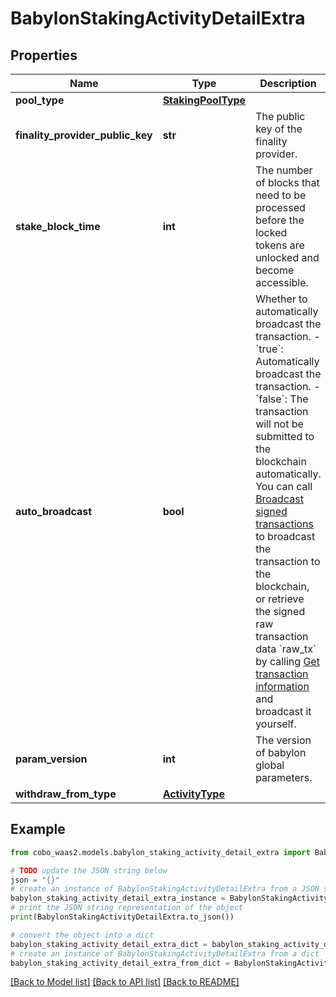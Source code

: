 # BabylonStakingActivityDetailExtra


## Properties

Name | Type | Description | Notes
------------ | ------------- | ------------- | -------------
**pool_type** | [**StakingPoolType**](StakingPoolType.md) |  | 
**finality_provider_public_key** | **str** | The public key of the finality provider. | [optional] 
**stake_block_time** | **int** | The number of blocks that need to be processed before the locked tokens are unlocked and become accessible. | [optional] 
**auto_broadcast** | **bool** | Whether to automatically broadcast the transaction.  - &#x60;true&#x60;: Automatically broadcast the transaction. - &#x60;false&#x60;: The transaction will not be submitted to the blockchain automatically. You can call [Broadcast signed transactions](https://www.cobo.com/developers/v2/api-references/transactions/broadcast-signed-transactions) to broadcast the transaction to the blockchain, or retrieve the signed raw transaction data &#x60;raw_tx&#x60; by calling [Get transaction information](https://www.cobo.com/developers/v2/api-references/transactions/get-transaction-information) and broadcast it yourself.  | [optional] 
**param_version** | **int** | The version of babylon global parameters. | [optional] 
**withdraw_from_type** | [**ActivityType**](ActivityType.md) |  | [optional] 

## Example

```python
from cobo_waas2.models.babylon_staking_activity_detail_extra import BabylonStakingActivityDetailExtra

# TODO update the JSON string below
json = "{}"
# create an instance of BabylonStakingActivityDetailExtra from a JSON string
babylon_staking_activity_detail_extra_instance = BabylonStakingActivityDetailExtra.from_json(json)
# print the JSON string representation of the object
print(BabylonStakingActivityDetailExtra.to_json())

# convert the object into a dict
babylon_staking_activity_detail_extra_dict = babylon_staking_activity_detail_extra_instance.to_dict()
# create an instance of BabylonStakingActivityDetailExtra from a dict
babylon_staking_activity_detail_extra_from_dict = BabylonStakingActivityDetailExtra.from_dict(babylon_staking_activity_detail_extra_dict)
```
[[Back to Model list]](../README.md#documentation-for-models) [[Back to API list]](../README.md#documentation-for-api-endpoints) [[Back to README]](../README.md)


